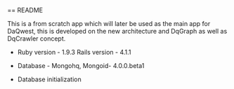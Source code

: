 == README

This is a from scratch app which will later be used as the main app for DaQwest, this is developed on the new architecture and 
DqGraph as well as DqCrawler concept.

* Ruby version - 1.9.3 Rails version - 4.1.1

* Database - Mongohq, Mongoid- 4.0.0.beta1

* Database initialization
